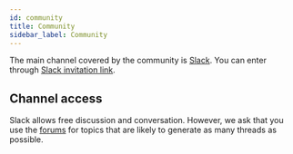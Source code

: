 ```yaml
---
id: community
title: Community
sidebar_label: Community
---
```


The main channel covered by the community is [Slack](https://slack.com).
You can enter through [Slack invitation link](https://dooboolab.com/joinRNSeoul).

## Channel access

Slack allows free discussion and conversation.
However, we ask that you use the [forums](https://forums.reactnativeseoul.com) for topics that are likely to generate as many threads as possible.

